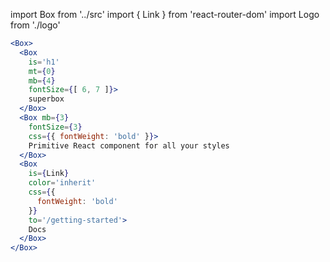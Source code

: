 import Box from '../src'
import { Link } from 'react-router-dom'
import Logo from './logo'

<Logo size={96} />

```.jsx
<Box>
  <Box
    is='h1'
    mt={0}
    mb={4}
    fontSize={[ 6, 7 ]}>
    superbox
  </Box>
  <Box mb={3}
    fontSize={3}
    css={{ fontWeight: 'bold' }}>
    Primitive React component for all your styles
  </Box>
  <Box
    is={Link}
    color='inherit'
    css={{
      fontWeight: 'bold'
    }}
    to='/getting-started'>
    Docs
  </Box>
</Box>
```

